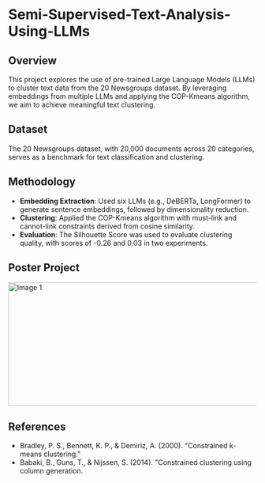 # Semi-Supervised-Text-Analysis-Using-LLMs
## Overview
This project explores the use of pre-trained Large Language Models (LLMs) to cluster text data from the 20 Newsgroups dataset. By leveraging embeddings from multiple LLMs and applying the COP-Kmeans algorithm, we aim to achieve meaningful text clustering.

## Dataset
The 20 Newsgroups dataset, with 20,000 documents across 20 categories, serves as a benchmark for text classification and clustering.

## Methodology

- **Embedding Extraction**: Used six LLMs (e.g., DeBERTa, LongFormer) to generate sentence embeddings, followed by dimensionality reduction.
- **Clustering**: Applied the COP-Kmeans algorithm with must-link and cannot-link constraints derived from cosine similarity.
- **Evaluation**: The Silhouette Score was used to evaluate clustering quality, with scores of -0.26 and 0.03 in two experiments.

## Poster Project
<img src="images/image_UNet.png" alt="Image 1" width="800" height="250" title="UNet"> 


## References
- Bradley, P. S., Bennett, K. P., & Demiriz, A. (2000). "Constrained k-means clustering."
- Babaki, B., Guns, T., & Nijssen, S. (2014). "Constrained clustering using column generation.
